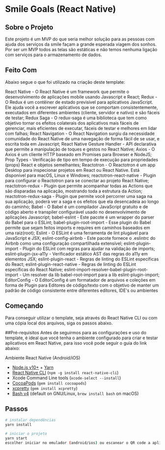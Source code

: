 # Smile Goals (React Native)

## Sobre o Projeto
Este projeto é um MVP do que seria melhor solução para as pessoas com ajuda dos serviços da smile façam a grande esperada viagem dos sonhos. 
Por ser um MVP todos as telas são estáticas e não temos nenhuma ligação com serviços para o armazenamento de dados. 

## Feito Com

Abaixo segue o que foi utilizado na criação deste template:

React Native - O React Native é um framework que permite o desenvolvimento de aplicações mobile usando Javascript e React;
Redux - O Redux é um contêiner de estado previsível para aplicativos JavaScript. Ele ajuda você a escrever aplicativos que se comportam consistentemente, executados em diferentes ambientes (cliente, servidor e nativo) e são fáceis de testar;
Redux Saga - O redux-saga é uma biblioteca que tem como objetivo tornar os efeitos colaterais dos aplicativos mais fáceis de gerenciar, mais eficientes de executar, fáceis de testar e melhores em lidar com falhas;
React Navigation - O React Navigation surgiu da necessidade comunidade do React Native de uma navegação de forma fácil de se usar, e escrita toda em Javascript;
React Native Gesture Handler - API declarativa que permite a manipulação de toques e gestos no React Native;
Axios - O Axios é um cliente HTTP baseado em Promises para Browser e NodeJS;
Prop Types - Verificação de tipo em tempo de execução para propriedades (props) React e objetos semelhantes;
Reactotron - O Reactotron é um app Desktop para inspecionar projetos em React ou React Native. Está disponível para macOS, Linux e Windows;
reactotron-react-native - Plugin para configurar o Reactotron para se conectar ao projeto React Native;
reactotron-redux - Plugin que permite acompanhar todas as Actions que são disparadas na aplicação, mostrando toda a estrutura da Action;
reactotron-redux-saga - Plugin que permite você percorrer uma saga na sua aplicação, poderá ver a saga e os efeitos que ela desencadeia ao longo do caminho;
Babel - O Babel é um compilador JavaScript gratuito e de código aberto e transpiler configurável usado no desenvolvimento de aplicações Javascript;
babel-eslint - Este pacote é um wrapper do parser do Babel para o ESLint;
babel-plugin-root-import - Esse plugin do Babel permite que sejam feitos imports e requires em caminhos baseados em uma raiz(root);
Eslint - O ESLint é uma ferramenta de lint plugável para JavaScript e JSX;
eslint-config-airbnb - Este pacote fornece o .eslintrc do Airbnb como uma configuração compartilhada extensível;
eslint-plugin-import - Plugin do ESLint com regras para ajudar na validação de imports;
eslint-plugin-jsx-a11y - Verificador estático AST das regras do a11y em elementos JSX;
eslint-plugin-react - Regras de linting do ESLint específicas do React;
eslint-plugin-react-native - Regras de linting do ESLint específicas do React Native;
eslint-import-resolver-babel-plugin-root-import - Um resolver da lib babel-root-import para a lib eslint-plugin-import;
EditorConfig - O EditorConfig é um formatador de arquivos e coleções em forma de Plugin para Editores de código/texto com o objetivo de manter um padrão de código consistente entre diferentes editores, IDE's ou ambientes

## Começando

Para conseguir utilizar o template, seja através do React Native CLI ou com uma cópia local dos arquivos, siga os passos abaixo.

##Pré-requisitos
Antes de seguirmos para as configurações e uso do template, é ideal que você tenha o ambiente configurado para criar e testar aplicativos em React Native, para isso você pode seguir o guia do link abaixo:

Ambiente React Native (Android/iOS)
- [Node.js v10+](https://nodejs.org/) + [Yarn](https://yarnpkg.com/)
- [React Native CLI](https://www.npmjs.com/package/react-native-cli) (`npm -g install react-native-cli`)
- Xcode Command Line tools (`xcode-select --install`)
- [CocoaPods](https://cocoapods.org/) (`gem install cocoapods`)
- [xcpretty](https://github.com/supermarin/xcpretty) (`gem install xcpretty`)
- [Bash v4](http://tldp.org/LDP/abs/html/bashver4.html) (default on GNU/Linux, `brew install bash` on macOS)

## Passos

```sh
# instalar dependências 
yarn install

# iniciar o projeto
yarn start
escolher iniciar no emulador (android/ios) ou escanear o QR code a aplicação do expo https://play.google.com/store/apps/details?id=host.exp.exponent
